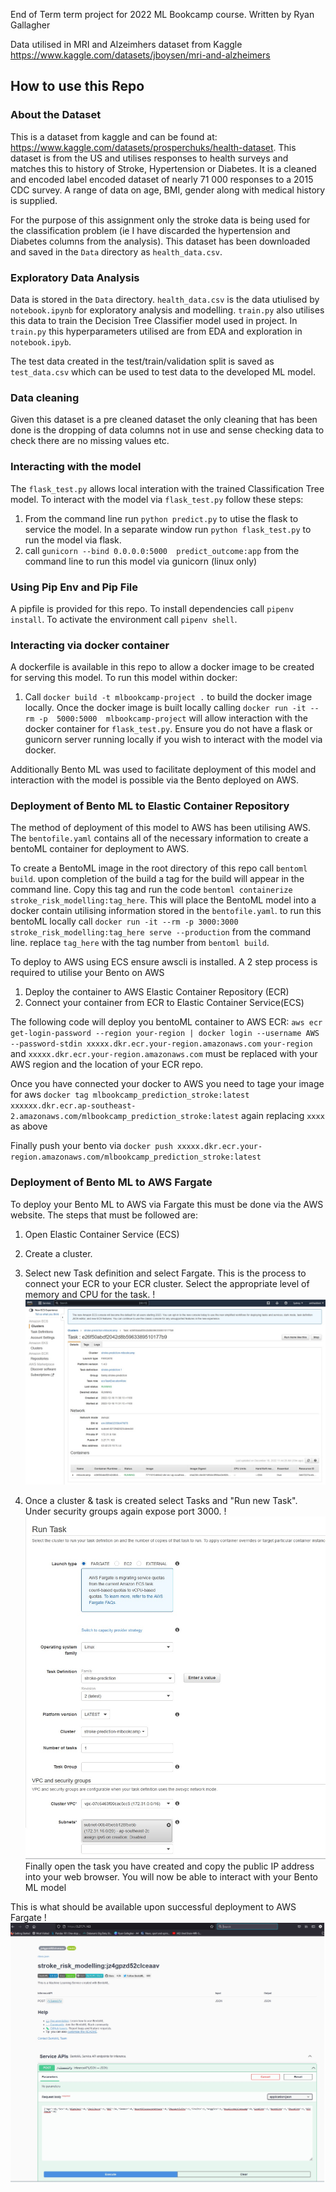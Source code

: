 End of Term term project for 2022 ML Bookcamp course.
Written by Ryan Gallagher

Data utilised in MRI and Alzeimhers dataset from Kaggle
https://www.kaggle.com/datasets/jboysen/mri-and-alzheimers


## How to use this Repo ##

### About the Dataset ###
This is a dataset from kaggle and can be found at: https://www.kaggle.com/datasets/prosperchuks/health-dataset. This dataset is from the US and utilises responses to health surveys and matches this to history of Stroke, Hypertension or Diabetes. It is a cleaned and encoded label encoded dataset of nearly 71 000 responses to a 2015 CDC survey. A range of data on age, BMI, gender along with medical history is supplied.

For the purpose of this assignment only the stroke data is being used for the classification problem (ie I have discarded the hypertension and Diabetes columns from the analysis). This dataset has been downloaded and saved in the `Data` directory as `health_data.csv`.


### Exploratory Data Analysis ###
Data is stored in the `Data` directory. `health_data.csv` is the data utiulised by `notebook.ipynb` for exploratory analysis and modelling. `train.py` also utilises this data to train the Decision Tree Classifier model used in project.  In `train.py` this hyperparameters utilised are from EDA and exploration in `notebook.ipyb`.

The test data created in the test/train/validation split is saved as `test_data.csv`  which can be used to test data to the  developed ML model.

### Data cleaning ###
Given this dataset is a pre cleaned dataset the only cleaning that has been done is the dropping of data columns not in use and sense checking data to check there are no missing values etc.

### Interacting with the model ###

The `flask_test.py` allows local interation with the trained  Classification Tree model. To interact with the model via `flask_test.py` follow these steps:
 1. From the command line run `python predict.py` to utise the flask to service the model. In a separate window run `python flask_test.py` to run the model via flask.
 2.  call `gunicorn --bind 0.0.0.0:5000  predict_outcome:app` from the command line to run this model via gunicorn (linux only)
 
### Using Pip Env and Pip File ###
A pipfile is provided for this repo. To install dependencies call `pipenv install`. To activate the environment call `pipenv shell`. 


 ### Interacting via docker container ###

 A dockerfile is available in this repo to allow a docker image to be created for serving this model. To run this model within docker:
 1. Call `docker build -t mlbookcamp-project .` to build the docker image locally. Once the docker image is built locally calling `docker run -it --rm -p  5000:5000  mlbookcamp-project` will allow interaction with the docker container for  `flask_test.py`. Ensure you do not have a flask or gunicorn server running locally if you wish to interact with the model via docker.

 Additionally Bento ML was used to facilitate deployment of this model and interaction with the model is possible via the Bento deployed on AWS.

 ### Deployment of Bento ML to Elastic Container Repository ###
The method of deployment of this model to AWS has been utilising AWS. The `bentofile.yaml` contains all of the necessary information to create a bentoML container for deployment to AWS.

To create a BentoML image in the root directory of this repo call `bentoml build`. upon completion of the build a tag for the build will appear in the command line. Copy this tag and run the code `bentoml containerize stroke_risk_modelling:tag_here`. This will place the BentoML model into a docker contain utilising information stored in the `bentofile.yaml`. to run this bentoML locally call `docker run -it --rm -p 3000:3000 stroke_risk_modelling:tag_here serve --production` from the command line. replace `tag_here` with the tag number from `bentoml build`.


To deploy to AWS using ECS ensure awscli is installed. A 2 step process is required to utilise your Bento on AWS
1. Deploy the container to AWS Elastic Container Repository (ECR)
2. Connect your container from ECR to Elastic Container Service(ECS)
 
 The following code will deploy you bentoML container to AWS ECR:
 `aws ecr get-login-password --region your-region | docker login --username AWS --password-stdin xxxxx.dkr.ecr.your-region.amazonaws.com`
`your-region` and `xxxxx.dkr.ecr.your-region.amazonaws.com` must be replaced with your AWS region and the location of your ECR repo.

Once you have connected your docker to AWS you need to tage your image for aws
`docker tag mlbookcamp_prediction_stroke:latest xxxxxx.dkr.ecr.ap-southeast-2.amazonaws.com/mlbookcamp_prediction_stroke:latest` again replacing `xxxx` as above

Finally push your bento via `docker push xxxxx.dkr.ecr.your-region.amazonaws.com/mlbookcamp_prediction_stroke:latest`


 ### Deployment of Bento ML to AWS Fargate ###

 To deploy your Bento ML to AWS via Fargate this must be done via the AWS website. The steps that must be followed are:
 1. Open Elastic Container Service (ECS)
 2. Create a cluster. 
 3. Select new Task definition and select Fargate. This is the process to connect your ECR to your ECR cluster. Select the appropriate level of memory 
 and CPU for the task.
 !<img src="./Data/Bento Deployment/Task deployment.jpg" title="Bento Deployment">

 4. Once a cluster & task is created select Tasks and "Run new Task". Under security groups again expose port 3000.
 !<img src="./Data/Bento Deployment/Run Task.jpg" title="Run Tasl">
 Finally open the task you have created and copy the public IP address into your web browser. You will now be able to interact with your Bento ML model


This is what should be available upon successful deployment to AWS Fargate
 !<img src="./Data/Bento Deployment/Bento Deployment.jpg" title="Bento Deployment">
